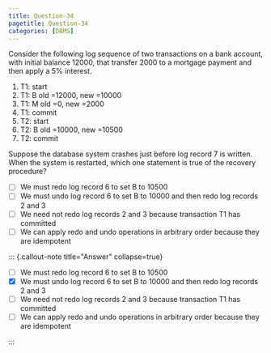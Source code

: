 ```yaml
---
title: Question-34
pagetitle: Question-34
categories: [DBMS]
---
```


Consider the following log sequence of two transactions on a bank account, with initial balance 12000, that transfer 2000 to a mortgage payment and then apply a 5% interest. 

1. T1: start   
2. T1: B old \=12000, new \=10000  
3. T1: M old \=0, new \=2000  
4. T1: commit  
5. T2: start  
6. T2: B old \=10000, new \=10500  
7. T2: commit

Suppose the database system crashes just before log record 7 is written. When  the system is restarted, which one statement is true of the recovery procedure? 

- [ ] We must redo log record 6 to set B to 10500  
- [ ]  We must undo log record 6 to set B to 10000 and then redo log records 2 and 3  
- [ ] We need not redo log records 2 and 3 because transaction T1 has committed   
- [ ] We can apply redo and undo operations in arbitrary order because they are idempotent

::: {.callout-note title="Answer" collapse=true}

- [ ] We must redo log record 6 to set B to 10500  
- [x]  We must undo log record 6 to set B to 10000 and then redo log records 2 and 3  
- [ ] We need not redo log records 2 and 3 because transaction T1 has committed   
- [ ] We can apply redo and undo operations in arbitrary order because they are idempotent

:::

